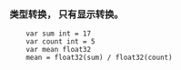 ### 类型转换， 只有显示转换。
```
	var sum int = 17
	var count int = 5
	var mean float32
	mean = float32(sum) / float32(count)
```